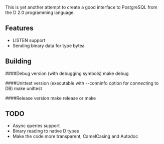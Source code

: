 This is yet another attempt to create a good interface to PostgreSQL from the
D 2.0 programming language.

Features
--------

* LISTEN support
* Sending binary data for type bytea

Building
--------

####Debug version (with debugging symbols)
    make debug

####Unittest version (executable with --conninfo option for connecting to DB)
    make unittest

####Release version
    make release
    or
    make

TODO
----

* Async queries support
* Binary reading to native D types
* Make the code more transparent, CamelCasing and Autodoc
